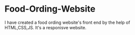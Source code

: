 # Food-Ording-Website
I have created a food ording website's front end by the help of HTML,CSS,JS.
It's a responisve website.
